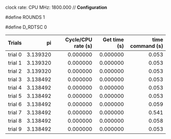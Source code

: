 clock rate:
CPU MHz:             1800.000
// **Configuration**

#define ROUNDS 1

#define D_RDTSC 0

| Trials | pi | Cycle/CPU rate (s) | Get time (s) | time command (s) |
|-:|-:|-:|-:|-:|
| trial 0 |  3.139320 | 0.000000 | 0.000000 | 0.053 |
| trial 1 |  3.139320 | 0.000000 | 0.000000 | 0.053 |
| trial 2 |  3.139320 | 0.000000 | 0.000000 | 0.053 |
| trial 3 |  3.138492 | 0.000000 | 0.000000 | 0.053 |
| trial 4 |  3.138492 | 0.000000 | 0.000000 | 0.053 |
| trial 5 |  3.138492 | 0.000000 | 0.000000 | 0.053 |
| trial 6 |  3.138492 | 0.000000 | 0.000000 | 0.059 |
| trial 7 |  3.138492 | 0.000000 | 0.000000 | 0.541 |
| trial 8 |  3.138492 | 0.000000 | 0.000000 | 0.058 |
| trial 9 |  3.138492 | 0.000000 | 0.000000 | 0.053 |
